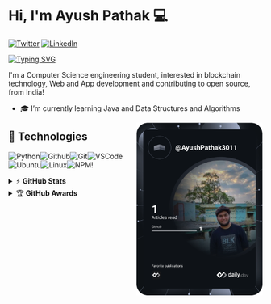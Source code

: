 # Hi, I'm Ayush Pathak :computer:

[![Twitter](https://img.shields.io/badge/Twitter-%231DA1F2.svg?&style=flat-square&logo=twitter&logoColor=white)](https://twitter.com/fakeayush) [![LinkedIn](https://img.shields.io/badge/LinkedIn-%230077B5.svg?&style=flat-square&logo=linkedin&logoColor=white)](https://www.linkedin.com/in/ayushpathak-/)

[![Typing SVG](https://readme-typing-svg.herokuapp.com?font=comfortaa&color=%2322F6F7&vCenter=true&width=500&height=24&lines=Python+;Open+Source)](https://git.io/typing-svg)

I'm a Computer Science engineering student, interested in blockchain technology,  Web and App development and contributing to open source, from India!

- 🎓 I’m currently learning Java and Data Structures and Algorithms

<a href="https://app.daily.dev/DailyDevTips"><img src="https://github.com/AyushPathak3011/AyushPathak3011/blob/main/devcard.svg" width="250" align="right"  alt="Ayush Pathak's Dev Card"/></a>

## 🔧 Technologies
![Python](https://img.icons8.com/color/30/python--v1.png)![Github](https://img.icons8.com/material-outlined/30/github.png)![Git](https://img.icons8.com/color/30/git.png)![VSCode](https://img.icons8.com/color/30/visual-studio-code-2019.png)![Ubuntu](https://img.icons8.com/color/30/ubuntu--v1.png)![Linux](https://img.icons8.com/color/30/linux.png)![NPM](https://img.icons8.com/color/30/npm.png)!


<details>
<summary>&#9889 <b>GitHub Stats</b></summary><br/>

![Ayush Pathak Github Stats](https://readme-stats.warengonzaga.com/api?username=AyushPathak3011&show_icons=true&count_private=true)

</details>

<details>

<summary>&#127942 <b>GitHub Awards</b></summary><br/>

![Github Trophy](https://github-profile-trophy.vercel.app/?username=AyushPathak3011&&show_icons=true)
</details>
<!---
AyushPathak3011/AyushPathak3011 is a ✨ special ✨ repository because its `README.md` (this file) appears on your GitHub profile.
You can click the Preview link to take a look at your changes.
--->
